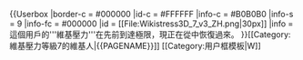 {{Userbox
|border-c = #000000
|id-c = #FFFFFF
|info-c = #B0B0B0
|info-s = 9
|info-fc = #000000
|id = [[File:Wikistress3D_7_v3_ZH.png|30px]]
|info = 這個用戶的'''維基壓力'''在先前到達極限，現正在從中恢復過來。
}}<includeonly>[[Category:維基壓力等級7的維基人|{{PAGENAME}}]]</includeonly>
<noinclude>
[[Category:用户框模板|W]]
</noinclude>